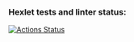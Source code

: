 ### Hexlet tests and linter status:
[![Actions Status](https://github.com/YaroslavBorshevsky812/java-project-72/actions/workflows/hexlet-check.yml/badge.svg)](https://github.com/YaroslavBorshevsky812/java-project-72/actions)